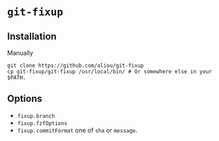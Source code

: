 # `git-fixup`

<!-- insert description here -->
<!-- Insert gif here -->

## Installation

<!--

With [Homebrew](brew.sh)
```sh
brew install aliou/tools/git-fixup
```

-->

Manually
```
git clone https://github.com/aliou/git-fixup
cp git-fixup/git-fixup /usr/local/bin/ # Or somewhere else in your $PATH.
```

## Options

* `fixup.branch`
* `fixup.fzfOptions`
* `fixup.commitFormat` one of `sha` or `message`.

<!--
## License
-->

